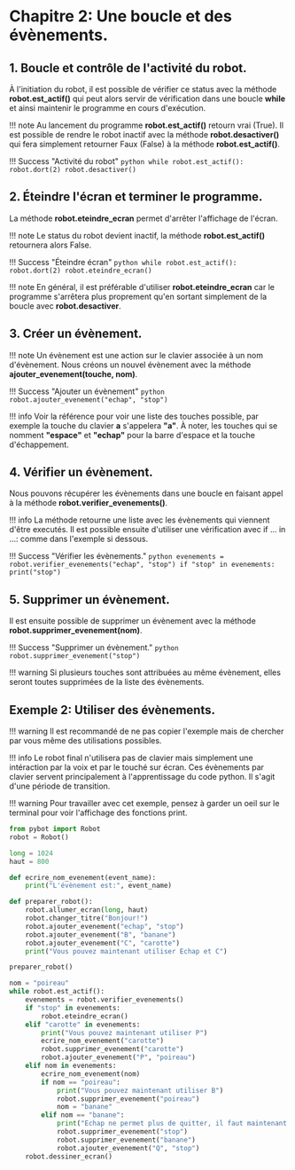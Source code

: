 # Chapitre 2: Une boucle et des évènements.

## 1. Boucle et contrôle de l'activité du robot.

À l'initiation du robot, il est possible de vérifier ce status avec la méthode **robot.est_actif()** qui peut alors servir de vérification dans une boucle **while** et ainsi maintenir le programme en cours d'exécution.

!!! note 
    Au lancement du programme **robot.est_actif()** retourn vrai (True).
    Il est possible de rendre le robot inactif avec la méthode **robot.desactiver()** qui fera simplement retourner Faux (False) à la méthode **robot.est_actif()**.

!!! Success "Activité du robot"
    ```python
    while robot.est_actif():
        robot.dort(2)
        robot.desactiver()
    ```

## 2. Éteindre l'écran et terminer le programme.

La méthode **robot.eteindre_ecran** permet d'arrêter l'affichage de l'écran.

!!! note 
    Le status du robot devient inactif, la méthode **robot.est_actif()** retournera alors False.

!!! Success "Éteindre écran"
    ```python
    while robot.est_actif():
        robot.dort(2)
        robot.eteindre_ecran()
    ```

!!! note
    En général, il est préférable d'utiliser **robot.eteindre_ecran** car le programme s'arrêtera plus proprement qu'en sortant simplement de la boucle avec **robot.desactiver**.

## 3. Créer un évènement.

!!! note
    Un évènement est une action sur le clavier associée à un nom d'évènement. Nous créons un nouvel évènement avec la méthode **ajouter_evenement(touche, nom)**.

!!! Success "Ajouter un évènement"
    ```python
    robot.ajouter_evenement("echap", "stop")
    ```

!!! info
    Voir la référence pour voir une liste des touches possible, par exemple la touche du clavier **a** s'appelera **"a"**. À noter, les touches qui se nomment **"espace"** et **"echap"** pour la barre d'espace et la touche d'échappement.

## 4. Vérifier un évènement.

Nous pouvons récupérer les évènements dans une boucle en faisant appel à la méthode **robot.verifier_evenements()**.

!!! info
    La méthode retourne une liste avec les évènements qui viennent d'être executés. Il est possible ensuite d'utiliser une vérification avec if ... in ...: comme dans l'exemple si dessous.

!!! Success "Vérifier les évènements."
    ```python
        evenements = robot.verifier_evenements("echap", "stop")
        if "stop" in evenements:
            print("stop")
    ```

## 5. Supprimer un évènement.

Il est ensuite possible de supprimer un évènement avec la méthode **robot.supprimer_evenement(nom)**.

!!! Success "Supprimer un évènement."
    ```python
        robot.supprimer_evenement("stop")
    ```

!!! warning
    Si plusieurs touches sont attribuées au même évènement, elles seront toutes supprimées de la liste des évènements.

## Exemple 2: Utiliser des évènements.

!!! warning
    Il est recommandé de ne pas copier l'exemple mais de chercher par vous même des utilisations possibles.

!!! info
    Le robot final n'utilisera pas de clavier mais simplement une intéraction par la voix et par le touché sur écran. Ces évènements par clavier servent principalement à l'apprentissage du code python. Il s'agit d'une période de transition.

!!! warning
    Pour travailler avec cet exemple, pensez à garder un oeil sur le terminal pour voir l'affichage des fonctions print.

```python
from pybot import Robot
robot = Robot()

long = 1024
haut = 800

def ecrire_nom_evenement(event_name):
    print("L'évènement est:", event_name)

def preparer_robot():
    robot.allumer_ecran(long, haut)
    robot.changer_titre("Bonjour!")
    robot.ajouter_evenement("echap", "stop")
    robot.ajouter_evenement("B", "banane")
    robot.ajouter_evenement("C", "carotte")
    print("Vous pouvez maintenant utiliser Echap et C")

preparer_robot()

nom = "poireau"
while robot.est_actif():
    evenements = robot.verifier_evenements()    
    if "stop" in evenements:
        robot.eteindre_ecran()
    elif "carotte" in evenements:
        print("Vous pouvez maintenant utiliser P")
        ecrire_nom_evenement("carotte")
        robot.supprimer_evenement("carotte")
        robot.ajouter_evenement("P", "poireau")
    elif nom in evenements:
        ecrire_nom_evenement(nom)
        if nom == "poireau":
            print("Vous pouvez maintenant utiliser B")
            robot.supprimer_evenement("poireau")
            nom = "banane"
        elif nom == "banane":
            print("Echap ne permet plus de quitter, il faut maintenant utiliser Q")
            robot.supprimer_evenement("stop")
            robot.supprimer_evenement("banane")
            robot.ajouter_evenement("Q", "stop")
    robot.dessiner_ecran()
```
